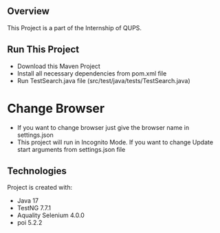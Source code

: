 ## Overview
This Project is a part of the Internship of QUPS.

## Run This Project

-	Download this Maven Project
-   Install all necessary dependencies from pom.xml file
-   Run TestSearch.java file (src/test/java/tests/TestSearch.java)

# Change Browser
-   If you want to change browser just give the browser name in settings.json 
-   This project will run in Incognito Mode. If you want to change Update start arguments from settings.json file

## Technologies
Project is created with:
-	Java 17
-	TestNG 7.7.1
-   Aquality Selenium 4.0.0
-   poi 5.2.2
